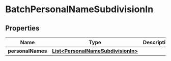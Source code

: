 

# BatchPersonalNameSubdivisionIn


## Properties

| Name | Type | Description | Notes |
|------------ | ------------- | ------------- | -------------|
|**personalNames** | [**List&lt;PersonalNameSubdivisionIn&gt;**](PersonalNameSubdivisionIn.md) |  |  [optional] |



